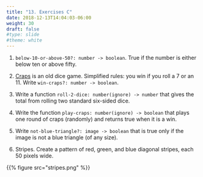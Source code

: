 ```yaml
---
title: "13. Exercises C"
date: 2018-12-13T14:04:03-06:00
weight: 30
draft: false
#type: slide
#theme: white
---
```


1. `below-10-or-above-50?: number -> boolean`. True if the number
   is either below ten or above fifty.
   
2. [Craps](https://en.wikipedia.org/wiki/Craps#Rules_of_play) is an old dice
   game. Simplified rules: you win if you roll a 7 or an 11. Write
   `win-craps?: number -> boolean`.
   
3. Write a function `roll-2-dice: number(ignore) -> number` that gives
   the total from rolling two standard six-sided dice.
   
4. Write the function `play-craps: number(ignore) -> boolean` that
   plays one round of craps (randomly) and returns true when it is a
   win. 
   
5. Write `not-blue-triangle?: image -> boolean` that is true only if
   the image is not a blue triangle (of any size).
   
6. Stripes. Create a pattern of red, green, and blue diagonal stripes,
   each 50 pixels wide.

{{% figure src="stripes.png" %}}



